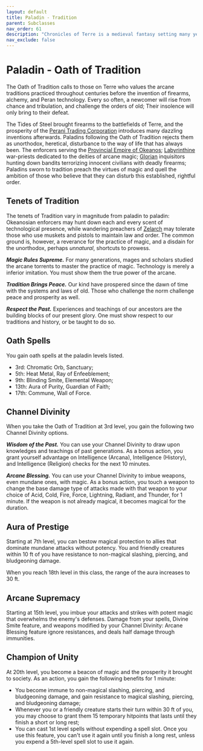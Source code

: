 ```yaml
---
layout: default
title: Paladin - Tradition
parent: Subclasses
nav_order: 61
description: "Chronicles of Terre is a medieval fantasy setting many years in the writing."
nav_exclude: false
---
```


# Paladin - Oath of Tradition

The Oath of Tradition calls to those on Terre who values the arcane traditions practiced throughout centuries before the invention of firearms, alchemy, and Peran technology. Every so often, a newcomer will rise from chance and tribulation, and challenge the orders of old; Their insolence will only bring to their defeat.

The Tides of Steel brought firearms to the battlefields of Terre, and the prosperity of the [Perani Trading Corporation](../region/Peran) introduces many dazzling inventions afterwards. Paladins following the Oath of Tradition rejects them as unorthodox, heretical, disturbance to the way of life that has always been. The enforcers serving the [Provincial Empire of Okeanos](../region/Okeanos); [Labyrinthine](../region/Labyrinthine) war-priests dedicated to the deities of arcane magic; [Glorian](../region/DGE) inquisitors hunting down bandits terrorizing innocent civilians with deadly firearms; Paladins sworn to tradition preach the virtues of magic and quell the ambition of those who believe that they can disturb this established, rightful order.

## Tenets of Tradition

The tenets of Tradition vary in magnitude from paladin to paladin: Okeanosian enforcers may hunt down each and every scent of technological presence, while wandering preachers of [Zelarch](../religion/maioris/Zelarch) may tolerate those who use muskets and pistols to maintain law and order. The common ground is, however, a reverance for the practice of magic, and a disdain for the unorthodox, perhaps *unnatural*, shortcuts to prowess.

***Magic Rules Supreme.*** For many generations, mages and scholars studied the arcane torrents to master the practice of magic. Technology is merely a inferior imitation. You must show them the true power of the arcane.

***Tradition Brings Peace.*** Our kind have prospered since the dawn of time with the systems and laws of old. Those who challenge the norm challenge peace and prosperity as well.

***Respect the Past.*** Experiences and teachings of our ancestors are the building blocks of our present glory. One must show respect to our traditions and history, or be taught to do so.

## Oath Spells

You gain oath spells at the paladin levels listed.
- 3rd: Chromatic Orb, Sanctuary;
- 5th: Heat Metal, Ray of Enfeeblement;
- 9th: Blinding Smite, Elemental Weapon;
- 13th: Aura of Purity, Guardian of Faith;
- 17th: Commune, Wall of Force.

## Channel Divinity

When you take the Oath of Tradition at 3rd level, you gain the following two Channel Divinity options.

***Wisdom of the Past.*** You can use your Channel Divinity to draw upon knowledges and teachings of past generations. As a bonus action, you grant yourself advantage on Intelligence (Arcana), Intelligence (History), and Intelligence (Religion) checks for the next 10 minutes.

***Arcane Blessing.*** You can use your Channel Divinity to imbue weapons, even mundane ones, with magic. As a bonus action, you touch a weapon to change the base damage type of attacks made with that weapon to your choice of Acid, Cold, Fire, Force, Lightning, Radiant, and Thunder, for 1 minute. If the weapon is not already magical, it becomes magical for the duration.

## Aura of Prestige

Starting at 7th level, you can bestow magical protection to allies that dominate mundane attacks without potency. You and friendly creatures within 10 ft of you have resistance to non-magical slashing, piercing, and bludgeoning damage.

When you reach 18th level in this class, the range of the aura increases to 30 ft.

## Arcane Supremacy

Starting at 15th level, you imbue your attacks and strikes with potent magic that overwhelms the enemy's defenses. Damage from your spells, Divine Smite feature, and weapons modified by your Channel Divinity: Arcane Blessing feature ignore resistances, and deals half damage through immunities.

## Champion of Unity

At 20th level, you become a beacon of magic and the prosperity it brought to society. As an action, you gain the following benefits for 1 minute:
- You become immune to non-magical slashing, piercing, and bludgeoning damage, and gain resistance to magical slashing, piercing, and bludgeoning damage;
- Whenever you or a friendly creature starts their turn within 30 ft of you, you may choose to grant them 15 temporary hitpoints that lasts until they finish a short or long rest;
- You can cast 1st level spells without expending a spell slot.
Once you use this feature, you can't use it again until you finish a long rest, unless you expend a 5th-level spell slot to use it again. 